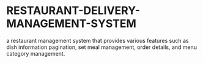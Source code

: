 # RESTAURANT-DELIVERY-MANAGEMENT-SYSTEM
a restaurant management system that provides various features such as dish information pagination, set meal management, order details, and menu category management.
